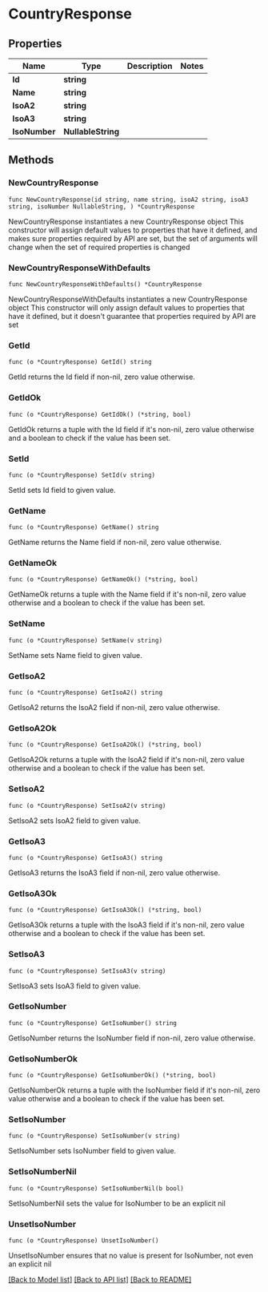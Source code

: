 # CountryResponse

## Properties

Name | Type | Description | Notes
------------ | ------------- | ------------- | -------------
**Id** | **string** |  | 
**Name** | **string** |  | 
**IsoA2** | **string** |  | 
**IsoA3** | **string** |  | 
**IsoNumber** | **NullableString** |  | 

## Methods

### NewCountryResponse

`func NewCountryResponse(id string, name string, isoA2 string, isoA3 string, isoNumber NullableString, ) *CountryResponse`

NewCountryResponse instantiates a new CountryResponse object
This constructor will assign default values to properties that have it defined,
and makes sure properties required by API are set, but the set of arguments
will change when the set of required properties is changed

### NewCountryResponseWithDefaults

`func NewCountryResponseWithDefaults() *CountryResponse`

NewCountryResponseWithDefaults instantiates a new CountryResponse object
This constructor will only assign default values to properties that have it defined,
but it doesn't guarantee that properties required by API are set

### GetId

`func (o *CountryResponse) GetId() string`

GetId returns the Id field if non-nil, zero value otherwise.

### GetIdOk

`func (o *CountryResponse) GetIdOk() (*string, bool)`

GetIdOk returns a tuple with the Id field if it's non-nil, zero value otherwise
and a boolean to check if the value has been set.

### SetId

`func (o *CountryResponse) SetId(v string)`

SetId sets Id field to given value.


### GetName

`func (o *CountryResponse) GetName() string`

GetName returns the Name field if non-nil, zero value otherwise.

### GetNameOk

`func (o *CountryResponse) GetNameOk() (*string, bool)`

GetNameOk returns a tuple with the Name field if it's non-nil, zero value otherwise
and a boolean to check if the value has been set.

### SetName

`func (o *CountryResponse) SetName(v string)`

SetName sets Name field to given value.


### GetIsoA2

`func (o *CountryResponse) GetIsoA2() string`

GetIsoA2 returns the IsoA2 field if non-nil, zero value otherwise.

### GetIsoA2Ok

`func (o *CountryResponse) GetIsoA2Ok() (*string, bool)`

GetIsoA2Ok returns a tuple with the IsoA2 field if it's non-nil, zero value otherwise
and a boolean to check if the value has been set.

### SetIsoA2

`func (o *CountryResponse) SetIsoA2(v string)`

SetIsoA2 sets IsoA2 field to given value.


### GetIsoA3

`func (o *CountryResponse) GetIsoA3() string`

GetIsoA3 returns the IsoA3 field if non-nil, zero value otherwise.

### GetIsoA3Ok

`func (o *CountryResponse) GetIsoA3Ok() (*string, bool)`

GetIsoA3Ok returns a tuple with the IsoA3 field if it's non-nil, zero value otherwise
and a boolean to check if the value has been set.

### SetIsoA3

`func (o *CountryResponse) SetIsoA3(v string)`

SetIsoA3 sets IsoA3 field to given value.


### GetIsoNumber

`func (o *CountryResponse) GetIsoNumber() string`

GetIsoNumber returns the IsoNumber field if non-nil, zero value otherwise.

### GetIsoNumberOk

`func (o *CountryResponse) GetIsoNumberOk() (*string, bool)`

GetIsoNumberOk returns a tuple with the IsoNumber field if it's non-nil, zero value otherwise
and a boolean to check if the value has been set.

### SetIsoNumber

`func (o *CountryResponse) SetIsoNumber(v string)`

SetIsoNumber sets IsoNumber field to given value.


### SetIsoNumberNil

`func (o *CountryResponse) SetIsoNumberNil(b bool)`

 SetIsoNumberNil sets the value for IsoNumber to be an explicit nil

### UnsetIsoNumber
`func (o *CountryResponse) UnsetIsoNumber()`

UnsetIsoNumber ensures that no value is present for IsoNumber, not even an explicit nil

[[Back to Model list]](../README.md#documentation-for-models) [[Back to API list]](../README.md#documentation-for-api-endpoints) [[Back to README]](../README.md)



